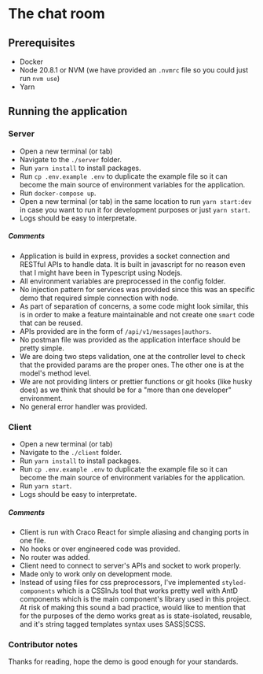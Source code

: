 # The chat room

## Prerequisites

- Docker
- Node 20.8.1 or NVM (we have provided an `.nvmrc` file so you could just run `nvm use`)
- Yarn

## Running the application

### Server

- Open a new terminal (or tab)
- Navigate to the `./server` folder.
- Run `yarn install` to install packages.
- Run `cp .env.example .env` to duplicate the example file so it can become the main source of environment variables for the application.
- Run `docker-compose up`.
- Open a new terminal (or tab) in the same location to run `yarn start:dev` in case you want to run it for development purposes or just `yarn start`.
- Logs should be easy to interpretate.

##### Comments

- Application is build in express, provides a socket connection and RESTful APIs to handle data. It is built in javascript for no reason even that I might have been in Typescript using Nodejs.
- All environment variables are preprocessed in the config folder.
- No injection pattern for services was provided since this was an specific demo that required simple connection with node.
- As part of separation of concerns, a some code might look similar, this is in order to make a feature maintainable and not create one `smart` code that can be reused.
- APIs provided are in the form of `/api/v1/messages|authors`.
- No postman file was provided as the application interface should be pretty simple.
- We are doing two steps validation, one at the controller level to check that the provided params are the proper ones. The other one is at the model's method level.
- We are not providing linters or prettier functions or git hooks (like husky does) as we think that should be for a "more than one developer" environment.
- No general error handler was provided.

### Client

- Open a new terminal (or tab)
- Navigate to the `./client` folder.
- Run `yarn install` to install packages.
- Run `cp .env.example .env` to duplicate the example file so it can become the main source of environment variables for the application.
- Run `yarn start`.
- Logs should be easy to interpretate.

##### Comments

- Client is run with Craco React for simple aliasing and changing ports in one file.
- No hooks or over engineered code was provided.
- No router was added.
- Client need to connect to server's APIs and socket to work properly.
- Made only to work only on development mode.
- Instead of using files for css preprocessors, I've implemented `styled-components` which is a CSSInJs tool that works pretty well with AntD components which is the main component's library used in this project. At risk of making this sound a bad practice, would like to mention that for the purposes of the demo works great as is state-isolated, reusable, and it's string tagged templates syntax uses SASS|SCSS.

### Contributor notes

Thanks for reading, hope the demo is good enough for your standards.
